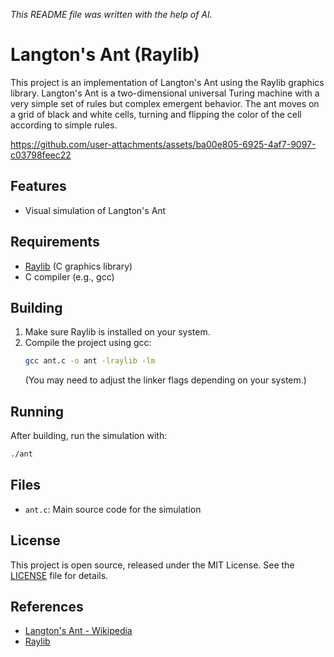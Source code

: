 *This README file was written with the help of AI.*

# Langton's Ant (Raylib)

This project is an implementation of Langton's Ant using the Raylib graphics library. Langton's Ant is a two-dimensional universal Turing machine with a very simple set of rules but complex emergent behavior. The ant moves on a grid of black and white cells, turning and flipping the color of the cell according to simple rules.


https://github.com/user-attachments/assets/ba00e805-6925-4af7-9097-c03798feec22


## Features
- Visual simulation of Langton's Ant

## Requirements
- [Raylib](https://www.raylib.com/) (C graphics library)
- C compiler (e.g., gcc)

## Building
1. Make sure Raylib is installed on your system.
2. Compile the project using gcc:
   ```bash
   gcc ant.c -o ant -lraylib -lm
   ```
   (You may need to adjust the linker flags depending on your system.)

## Running
After building, run the simulation with:
```bash
./ant
```

## Files
- `ant.c`: Main source code for the simulation

## License
This project is open source, released under the MIT License. See the [LICENSE](LICENSE) file for details.

## References
- [Langton's Ant - Wikipedia](https://en.wikipedia.org/wiki/Langton%27s_ant)
- [Raylib](https://www.raylib.com/)
